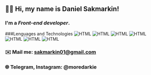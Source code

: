 ## 👋🏻 Hi, my name is **Daniel Sakmarkin**!
### I'm a *Front-end developer*.
###Lenguages and Technologies
![HTML](https://img.shields.io/badge/JavaScript-F7DF1E?style=for-the-badge&logo=javascript&logoColor=black)
![HTML]([https://img.shields.io/badge/JavaScript-F7DF1E?style=for-the-badge&logo=javascript&logoColor=black](https://img.shields.io/badge/React-20232A?style=for-the-badge&logo=react&logoColor=61DAFB))
![HTML]([[https://img.shields.io/badge/JavaScript-F7DF1E?style=for-the-badge&logo=javascript&logoColor=black](https://img.shields.io/badge/HTML-239120?style=for-the-badge&logo=html5&logoColor=white)](https://img.shields.io/badge/CSS3-1572B6?style=for-the-badge&logo=css3&logoColor=white))
![HTML]([[https://img.shields.io/badge/JavaScript-F7DF1E?style=for-the-badge&logo=javascript&logoColor=black](https://img.shields.io/badge/CSS-239120?&style=for-the-badge&logo=css3&logoColor=white](https://img.shields.io/badge/HTML5-E34F26?style=for-the-badge&logo=html5&logoColor=white)))
![HTML]([https://img.shields.io/badge/JavaScript-F7DF1E?style=for-the-badge&logo=javascript&logoColor=black](https://img.shields.io/badge/Sass-CC6699?style=for-the-badge&logo=sass&logoColor=white))
![HTML]([https://img.shields.io/badge/JavaScript-F7DF1E?style=for-the-badge&logo=javascript&logoColor=black](https://img.shields.io/badge/Material--UI-0081CB?style=for-the-badge&logo=material-ui&logoColor=white))
![HTML]([https://img.shields.io/badge/JavaScript-F7DF1E?style=for-the-badge&logo=javascript&logoColor=black](https://img.shields.io/badge/MySQL-00000F?style=for-the-badge&logo=mysql&logoColor=white))

### ✉️ Mail me: sakmarkin01@gmail.com
### 🌐 Telegram, Instagram: @moredarkie
